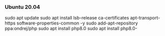 
### Ubuntu 20.04

sudo apt update
sudo apt install lsb-release ca-certificates apt-transport-https software-properties-common -y
sudo add-apt-repository ppa:ondrej/php
sudo apt install php8.0
sudo apt install php8.0-<extension>

